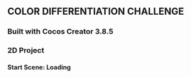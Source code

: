  ## COLOR DIFFERENTIATION CHALLENGE
 
### Built with Cocos Creator 3.8.5
### 2D Project
#### Start Scene: Loading
